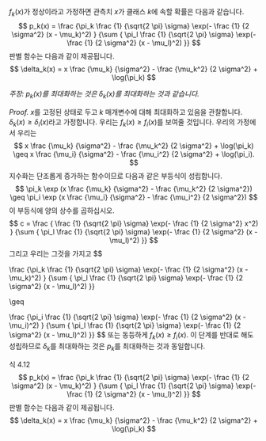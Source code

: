 $f_k(x)$가 정상이라고 가정하면 관측치 $x$가 클래스 $k$에 속할 확률은 다음과 같습니다.
$$
p_k(x) = \frac {\pi_k
                 \frac {1} {\sqrt{2 \pi} \sigma}
                 \exp(- \frac {1} {2 \sigma^2} (x - \mu_k)^2)
                }
                {\sum {
                 \pi_l
                 \frac {1} {\sqrt{2 \pi} \sigma}
                 \exp(- \frac {1} {2 \sigma^2} (x - \mu_l)^2)
                }}
$$
판별 함수는 다음과 같이 제공됩니다.
$$
\delta_k(x) = x \frac {\mu_k} {\sigma^2} - \frac {\mu_k^2} {2 \sigma^2}
               + \log(\pi_k)
$$

*주장: $p_k(x)$를 최대화하는 것은 $\delta_k(x)$를 최대화하는 것과 같습니다.*

*Proof.* $x$를 고정된 상태로 두고 $k$ 매개변수에 대해 최대화하고 있음을 관찰합니다. $\delta_k(x) \geq \delta_i(x)$라고 가정합니다. 우리는 $f_k(x) \geq f_i(x)$를 보여줄 것입니다. 우리의 가정에서 우리는
$$
x \frac {\mu_k} {\sigma^2} - \frac {\mu_k^2} {2 \sigma^2} + \log(\pi_k)
\geq
x \frac {\mu_i} {\sigma^2} - \frac {\mu_i^2} {2 \sigma^2} + \log(\pi_i).
$$
지수화는 단조롭게 증가하는 함수이므로 다음과 같은 부등식이 성립합니다.
$$
\pi_k \exp (x \frac {\mu_k} {\sigma^2} - \frac {\mu_k^2} {2 \sigma^2})
\geq
\pi_i \exp (x \frac {\mu_i} {\sigma^2} - \frac {\mu_i^2} {2 \sigma^2})
$$
이 부등식에 양의 상수를 곱하십시오.
$$
c = \frac {
                 \frac {1} {\sqrt{2 \pi} \sigma}
                 \exp(- \frac {1} {2 \sigma^2} x^2)
                }
                {\sum {
                 \pi_l
                 \frac {1} {\sqrt{2 \pi} \sigma}
                 \exp(- \frac {1} {2 \sigma^2} (x - \mu_l)^2)
                }}
$$
그리고 우리는 그것을 가지고
$$

\frac {\pi_k
                 \frac {1} {\sqrt{2 \pi} \sigma}
                 \exp(- \frac {1} {2 \sigma^2} (x - \mu_k)^2)
                }
                {\sum {
                 \pi_l
                 \frac {1} {\sqrt{2 \pi} \sigma}
                 \exp(- \frac {1} {2 \sigma^2} (x - \mu_l)^2)
                }}
               
\geq

\frac {\pi_i
                 \frac {1} {\sqrt{2 \pi} \sigma}
                 \exp(- \frac {1} {2 \sigma^2} (x - \mu_i)^2)
                }
                {\sum {
                 \pi_l
                 \frac {1} {\sqrt{2 \pi} \sigma}
                 \exp(- \frac {1} {2 \sigma^2} (x - \mu_l)^2)
                }}
$$
또는 동등하게 $f_k(x) \geq f_i(x)$. 이 단계를 반대로 해도 성립하므로 $\delta_k$를 최대화하는 것은 $p_k$를 최대화하는 것과 동일합니다.


식 4.12
$$
p_k(x) = \frac {\pi_k
                 \frac {1} {\sqrt{2 \pi} \sigma}
                 \exp(- \frac {1} {2 \sigma^2} (x - \mu_k)^2)
                }
                {\sum {
                 \pi_l
                 \frac {1} {\sqrt{2 \pi} \sigma}
                 \exp(- \frac {1} {2 \sigma^2} (x - \mu_l)^2)
                }}
$$
판별 함수는 다음과 같이 제공됩니다.
$$
\delta_k(x) = x \frac {\mu_k} {\sigma^2} - \frac {\mu_k^2} {2 \sigma^2}
               + \log(\pi_k)
$$
